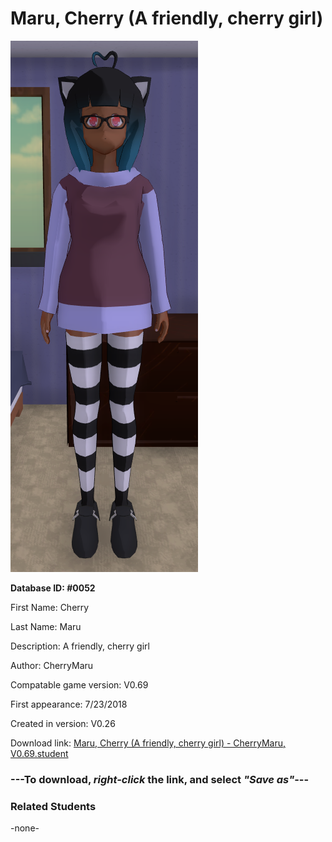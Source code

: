 # Maru, Cherry (A friendly, cherry girl)

<img src="../../Files/Images/Maru, Cherry (A friendly, cherry girl).png" title="Maru, Cherry (A friendly, cherry girl) - CherryMaru, V0.69">

**Database ID: #0052**

First Name: Cherry

Last Name: Maru

Description: A friendly, cherry girl

Author: CherryMaru

Compatable game version: V0.69

First appearance: 7/23/2018

Created in version: V0.26

Download link: <a href="https://raw.githubusercontent.com/Arbiter1223/Daigaku-Gurashi-Custom-Students/master/Files/Student%20Files/Maru%2C%20Cherry%20(A%20friendly%2C%20cherry%20girl)%20-%20CherryMaru%2C%20V0.69.student">Maru, Cherry (A friendly, cherry girl) - CherryMaru, V0.69.student</a>

### ---**To download, _right-click_ the link, and select _"Save as"_**---

### Related Students

-none-
